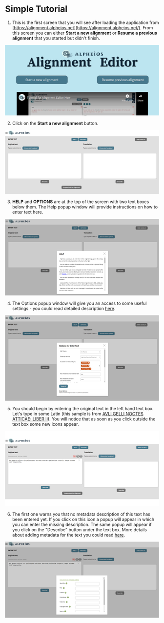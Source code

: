 # Simple Tutorial

1. This is the first screen that you will see after loading the application from [https://alignment.alpheios.net](https://alignment.alpheios.net/). From this screen you can either **Start a new alignment** or **Resume a previous alignment** that you started but didn't finish.

![image](img/initial-screen.png)

2. Click on the **Start a new alignment** button.

![image](img/screen-1.png)

3. **HELP** and **OPTIONS** are at the top of the screen with two text boxes below them. The Help popup window will provide instructions on how to enter text here.

![image](img/screen-2.png)

4. The Options popup window will give you an access to some useful settings - you could read detailed description [here](enter-text-options-details.md).

![image](img/screen-3.png)

5. You should begin by entering the original text in the left hand text box. Let's type in some Latin (this sample is from [AVLI GELLI NOCTES ATTICAE: LIBER II](http://www.thelatinlibrary.com/gellius/gellius2.shtml)). You will notice that as soon as you click outside the text box some new icons appear.

![image](img/screen-4.png)

6. The first one warns you that no metadata description of this text has been entered yet. If you click on this icon a popup will appear in which you can enter the missing description. The same popup will appear if you click on the "Describe" button under the text box. More details about adding metadata for the text you could read [here](metadata-details.md).

![image](img/screen-5.png)
